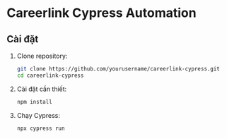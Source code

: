 # Careerlink Cypress Automation

## Cài đặt
1. Clone repository:

   ```bash
   git clone https://github.com/yourusername/careerlink-cypress.git
   cd careerlink-cypress

2. Cài đặt cần thiết:

    ```bash
    npm install

3. Chạy Cypress:

    ```bash
    npx cypress run